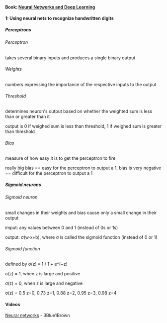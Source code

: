 
#### Book: [Neural Networks and Deep Learning](http://neuralnetworksanddeeplearning.com/index.html)

#### 1: Using neural nets to recognize handwritten digits

##### Perceptrons

###### Perceptron

takes several binary inputs and produces a single binary output

###### Weights

numbers expressing the importance of the respective inputs to the output

###### Threshold 

determines neuron's output based on whether the weighted sum is less than or greater than it

output is 0 if weighed sum is less than threshold, 1 if weighed sum is greater than threshold

###### Bias

measure of how easy it is to get the perceptron to fire

really big bias == easy for the perceptron to output a 1, bias is very negative == difficult for the perceptron to output a 1

##### Sigmoid neurons

###### Sigmoid neuron

small changes in their weights and bias cause only a small change in their output

imput: any values between 0 and 1 (instead of 0s or 1s)

output: σ(w⋅x+b), where σ is called the sigmoid function (instead of 0 or 1)

###### Sigmoid function

defined by σ(z) ≡ 1 / 1 + e^(−z)

σ(z) = 1, when z is large and positive

σ(z) = 0, when z is large and negative

σ(z) = 0.5 z=0, 0.73 z=1, 0.88 z=2, 0.95 z=3, 0.98 z=4









#### Videos

[Neural networks](https://www.youtube.com/playlist?list=PLZHQObOWTQDNU6R1_67000Dx_ZCJB-3pi) - 3Blue1Brown

